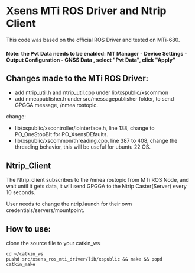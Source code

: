 
# Xsens MTi ROS Driver and Ntrip Client

This code was based on the official ROS Driver and tested on MTi-680.
#### Note: the Pvt Data needs to be enabled: MT Manager - Device Settings - Output Configuration - GNSS Data , select "Pvt Data", click "Apply"

## Changes made to the MTi ROS Driver:

 - add ntrip_util.h and ntrip_util.cpp under lib/xspublic/xscommon
 - add nmeapublisher.h under src/messagepublisher folder, to send GPGGA message, /nmea rostopic.

change:
 - lib/xspublic/xscontroller/iointerface.h, line 138, change to PO_OneStopBIt for PO_XsensDEfaults.
 - lib/xspublic/xscommon/threading.cpp, line 387 to 408, change the threading behavior, this will be useful for ubuntu 22 OS.

## Ntrip_Client
The Ntrip_client subscribes to the /nmea rostopic from MTi ROS Node, and wait until it gets data, it will send GPGGA to the Ntrip Caster(Server) every 10 seconds.

User needs to change the ntrip.launch for their own credentials/servers/mountpoint. 

## How to use:
clone the source file to your catkin_ws
```
cd ~/catkin_ws
pushd src/xsens_ros_mti_driver/lib/xspublic && make && popd
catkin_make
```



